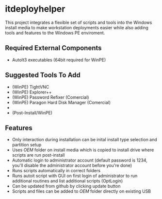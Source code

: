 # itdeployhelper
This project integrates a flexible set of scripts and tools into the Windows install media to make workstation deployments easier while also adding tools and features to the Windows PE enviroment.

## Required External Components
* AutoIt3 executables (64bit required for WinPE)

## Suggested Tools To Add
* (WinPE) TightVNC
* (WinPE) Explorer++
* (WinPE) Password Refixer (Comercial)
* (WinPE) Paragon Hard Disk Manager (Comercial)
* 
* (Post-Install/WinPE) 

## Features
* Only interaction during installation can be inital install type selection and partition setup
* Uses $OEM$ folder on install media which is copied to install drive where scripts are run post-install
* Automatic login to administrator account (default password is 1234, you'll disable the administrator account before you're done)
* Runs scripts automatically in correct folders
* Runs autoit script with GUI on first login of administrator to run additional routines and list additional scripts (OptLogin)
* Can be updated from github by clicking update button 
* Scripts and files can be added to $OEM$ folder directly on existing USB
